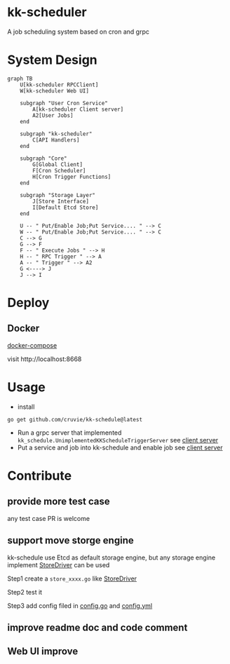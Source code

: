 # kk-scheduler

A job scheduling system based on cron and grpc

# System Design

```mermaid
graph TB
    U[kk-scheduler RPCClient]
    W[kk-scheduler Web UI]

    subgraph "User Cron Service"
        A[kk-scheduler Client server]
        A2[User Jobs]
    end

    subgraph "kk-scheduler"
        C[API Handlers]
    end

    subgraph "Core"
        G[Global Client]
        F[Cron Scheduler]
        H[Cron Trigger Functions]
    end

    subgraph "Storage Layer"
        J[Store Interface]
        I[Default Etcd Store]
    end

    U -- " Put/Enable Job;Put Service.... " --> C
    W -- " Put/Enable Job;Put Service.... " --> C
    C --> G
    G --> F
    F -- " Execute Jobs " --> H
    H -- " RPC Trigger " --> A
    A -- " Trigger " --> A2
    G <----> J
    J --> I
```

# Deploy

## Docker

[docker-compose](https://github.com/cruvie/kk-scheduler/tree/main/deploy-docker)

visit http://localhost:8668

# Usage

- install

```shell
go get github.com/cruvie/kk-schedule@latest
```

- Run a grpc server that implemented `kk_schedule.UnimplementedKKScheduleTriggerServer`
  see [client server](https://github.com/cruvie/kk-scheduler/blob/main/kk-schedule-server/internal/schedule_test/client_server_test.go)
- Put a service and job into kk-schedule and enable job
  see [client server](https://github.com/cruvie/kk-scheduler/tree/main/kk-schedule-server/internal/schedule_test/readme_test.go)

# Contribute

## provide more test case

any test case PR is welcome

## support move storge engine

kk-schedule use Etcd as default storage engine, but any storage engine
implement [StoreDriver](https://github.com/cruvie/kk-scheduler/tree/main/kk-schedule-server/kk-schedule-server/internal/schedule/store.go) can be used

Step1 create a `store_xxxx.go`
like [StoreDriver](https://github.com/cruvie/kk-scheduler/tree/main/kk-schedule-server/kk-schedule-server/internal/schedule/store_etcd.go)

Step2 test it

Step3 add config filed
in [config.go](https://github.com/cruvie/kk-scheduler/tree/main/kk-schedule-server/kk-schedule-server/internal/g_config/config.go)
and [config.yml](https://github.com/cruvie/kk-scheduler/tree/main/kk-schedule-server/kk-schedule-server/config.yml)

## improve readme doc and code comment

## Web UI improve